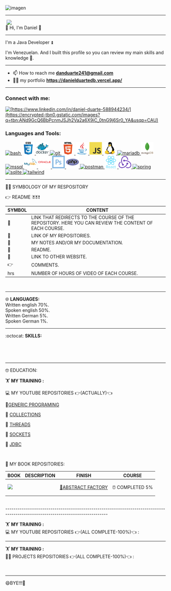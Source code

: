 
![imagen](https://github.com/DanielDb12/DanielDb12/assets/101514319/464da820-4285-4fb5-972d-fad2a56047dc)


---




<img align="right" hight="600" width="500" src="https://github.com/DanielDb12/DanielDb12/assets/101514319/69d47ef4-1c42-4c42-bddf-f1dec19fb2d4" />

👋 Hi, I'm Daniel  🧔 <br/>

----------------------------------------
I'm a Java Developer  ⏫<br/>

I'm Venezuelan. And I built this profile so you can review my main skills and knowledge 🧠. </br>

-------------------------------------------------------------------------------------------------------------------------------------

- 📫 How to reach me **danduarte241@gmail.com**
- 👨‍💻 my portfolio **https://danielduartedb.vercel.app/**
-------------------------------------------------------------------------------------------------------------------------------------

<h3 align="left">Connect with me:</h3>
<p align="left">
<a href="https://linkedin.com/in/https://www.linkedin.com/in/daniel-duarte-588944234/" target="blank"><img align="center" src="https://raw.githubusercontent.com/rahuldkjain/github-profile-readme-generator/master/src/images/icons/Social/linked-in-alt.svg" alt="[https://www.linkedin.com/in/daniel-duarte-588944234/](https://encrypted-tbn0.gstatic.com/images?q=tbn:ANd9GcQ6BbPcnmJSJh2Va2a6X9iC_0tnG9j6Sr0_YA&usqp=CAU)" height="30" width="40" /></a>
</p>



<h3 align="left">Languages and Tools:</h3>
<p align="left"> <a href="https://www.gnu.org/software/bash/" target="_blank" rel="noreferrer"> <img src="https://www.vectorlogo.zone/logos/gnu_bash/gnu_bash-icon.svg" alt="bash" width="40" height="40"/> </a> <a href="https://www.w3schools.com/css/" target="_blank" rel="noreferrer"> <img src="https://raw.githubusercontent.com/devicons/devicon/master/icons/css3/css3-original-wordmark.svg" alt="css3" width="40" height="40"/> </a> <a href="https://www.docker.com/" target="_blank" rel="noreferrer"> <img src="https://raw.githubusercontent.com/devicons/devicon/master/icons/docker/docker-original-wordmark.svg" alt="docker" width="40" height="40"/> </a> <a href="https://git-scm.com/" target="_blank" rel="noreferrer"> <img src="https://www.vectorlogo.zone/logos/git-scm/git-scm-icon.svg" alt="git" width="40" height="40"/> </a> <a href="https://www.w3.org/html/" target="_blank" rel="noreferrer"> <img src="https://raw.githubusercontent.com/devicons/devicon/master/icons/html5/html5-original-wordmark.svg" alt="html5" width="40" height="40"/> </a> <a href="https://www.java.com" target="_blank" rel="noreferrer"> <img src="https://raw.githubusercontent.com/devicons/devicon/master/icons/java/java-original.svg" alt="java" width="40" height="40"/> </a> <a href="https://developer.mozilla.org/en-US/docs/Web/JavaScript" target="_blank" rel="noreferrer"> <img src="https://raw.githubusercontent.com/devicons/devicon/master/icons/javascript/javascript-original.svg" alt="javascript" width="40" height="40"/> </a> <a href="https://www.linux.org/" target="_blank" rel="noreferrer"> <img src="https://raw.githubusercontent.com/devicons/devicon/master/icons/linux/linux-original.svg" alt="linux" width="40" height="40"/> </a> <a href="https://mariadb.org/" target="_blank" rel="noreferrer"> <img src="https://www.vectorlogo.zone/logos/mariadb/mariadb-icon.svg" alt="mariadb" width="40" height="40"/> </a> <a href="https://www.mongodb.com/" target="_blank" rel="noreferrer"> <img src="https://raw.githubusercontent.com/devicons/devicon/master/icons/mongodb/mongodb-original-wordmark.svg" alt="mongodb" width="40" height="40"/> </a> <a href="https://www.microsoft.com/en-us/sql-server" target="_blank" rel="noreferrer"> <img src="https://www.svgrepo.com/show/303229/microsoft-sql-server-logo.svg" alt="mssql" width="40" height="40"/> </a> <a href="https://www.mysql.com/" target="_blank" rel="noreferrer"> <img src="https://raw.githubusercontent.com/devicons/devicon/master/icons/mysql/mysql-original-wordmark.svg" alt="mysql" width="40" height="40"/> </a> <a href="https://www.oracle.com/" target="_blank" rel="noreferrer"> <img src="https://raw.githubusercontent.com/devicons/devicon/master/icons/oracle/oracle-original.svg" alt="oracle" width="40" height="40"/> </a> <a href="https://www.photoshop.com/en" target="_blank" rel="noreferrer"> <img src="https://raw.githubusercontent.com/devicons/devicon/master/icons/photoshop/photoshop-line.svg" alt="photoshop" width="40" height="40"/> </a> <a href="https://www.php.net" target="_blank" rel="noreferrer"> <img src="https://raw.githubusercontent.com/devicons/devicon/master/icons/php/php-original.svg" alt="php" width="40" height="40"/> </a> <a href="https://postman.com" target="_blank" rel="noreferrer"> <img src="https://www.vectorlogo.zone/logos/getpostman/getpostman-icon.svg" alt="postman" width="40" height="40"/> </a> <a href="https://reactjs.org/" target="_blank" rel="noreferrer"> <img src="https://raw.githubusercontent.com/devicons/devicon/master/icons/react/react-original-wordmark.svg" alt="react" width="40" height="40"/> </a> <a href="https://redux.js.org" target="_blank" rel="noreferrer"> <img src="https://raw.githubusercontent.com/devicons/devicon/master/icons/redux/redux-original.svg" alt="redux" width="40" height="40"/> </a> <a href="https://spring.io/" target="_blank" rel="noreferrer"> <img src="https://www.vectorlogo.zone/logos/springio/springio-icon.svg" alt="spring" width="40" height="40"/> </a> <a href="https://www.sqlite.org/" target="_blank" rel="noreferrer"> <img src="https://www.vectorlogo.zone/logos/sqlite/sqlite-icon.svg" alt="sqlite" width="40" height="40"/> </a> <a href="https://tailwindcss.com/" target="_blank" rel="noreferrer"> <img src="https://www.vectorlogo.zone/logos/tailwindcss/tailwindcss-icon.svg" alt="tailwind" width="40" height="40"/> </a> </p>

-------------------------------------------------------------------------------------------------------------------------------------
:mage_man: SYMBOLOGY OF MY RESPOSITORY  <br>

:point_right: README :grey_exclamation::exclamation::grey_exclamation::exclamation::grey_exclamation::exclamation:  <br>

| SYMBOL  | CONTENT |
| ------------- | ------------- |
| :small_orange_diamond:  | LINK THAT REDIRECTS TO THE COURSE OF THE REPOSITORY. HERE YOU CAN REVIEW THE CONTENT OF EACH COURSE. |
| :small_blue_diamond: | LINK OF MY REPOSITORIES.  |
| :memo: | MY NOTES AND/OR MY DOCUMENTATION. |
| :eyes: | README.  |
| :rocket: | LINK TO OTHER WEBSITE. |
| :point_right: | COMMENTS. |
| hrs | NUMBER OF HOURS OF VIDEO OF EACH COURSE. |


<br>



-------------------------------------------------------------------------------------------------------------------------------------

🌐 <b>LANGUAGES: </b> <br>
Written english 70%. <br>
Spoken english 50%.<br> 
Written German 5%. <br>
Spoken German 1%.<br> 

-------------------------------------------------------------------------------------------------------------------------------------
:octocat: <b>SKILLS:</b>


<br>

![]()



--------------------------------------------------------------------------------------------------------------------------------

🤓 EDUCATION:

🏋️ <b> MY TRAINING : </b><br/>

💻 MY YOUTUBE REPOSITORIES :point_right:(ACTUALLY):point_left: 
<p> 🔷<a href="https://github.com/DanielDb12/pildorasinformaticas/tree/main2/CursoPildoras/src/Generica">GENERIC PROGRAMING</a></p>
<p> 🔷 <a href="https://github.com/DanielDb12/pildorasinformaticas/tree/main2/CursoPildoras/src/Colecciones">COLLECTIONS</a></p>
<p> 🔷 <a href="https://github.com/DanielDb12/pildorasinformaticas/tree/main2/CursoPildoras/src/Threads">THREADS</a></p>
<p> 🔷 <a href="https://github.com/DanielDb12/pildorasinformaticas/tree/main2/CursoPildoras/src/Socket/sockes1">SOCKETS</a></p>
<p> 🔷 <a href="https://github.com/DanielDb12/pildorasinformaticas/tree/main2/CursoPildoras/src/JDBC">JDBC</a></p>
<br> 
  
📖 MY BOOK REPOSITORIES:

| BOOK  |  DESCRIPTION | FINISH | COURSE |
| ------------- | ------------- | --------- |------------|
| <img width="150" src="https://github.com/DanielDb12/DanielDb12/assets/101514319/4e4bffa6-6ef1-4002-a596-2701e1f44490" />  |  |<p><a href="https://github.com/DanielDb12/DesignerPattern/tree/main2/DessingPatterns/src/abstractfactory">🔷ABSTRACT FACTORY</a></p> | ⏰ COMPLETED 5% |

<br>   
--------------------------------------------------------------------------------------------------------------------------------

🏋️ <b> MY TRAINING : </b><br/>
💻 MY YOUTUBE REPOSITORIES :point_right:(ALL COMPLETE-100%):point_left: :



--------------------------------------------------------------------------------------------------------------------------------

🏋️ <b> MY TRAINING : </b><br/>
👨‍💻 PROJECTS REPOSITORIES :point_right:(ALL COMPLETE-100%):point_left: : 

<br>  

--------------------------------------------------------------------------------------------------------------------------------

😄BYE!!!👋





